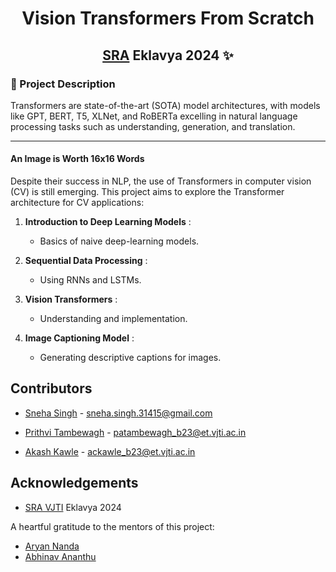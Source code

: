 <p>
<h1 align = "center" > <strong>Vision Transformers From Scratch</strong> <br></h1>

<h2 align = "center">

</p>

[SRA](https://www.sravjti.in/) Eklavya 2024 ✨<br></h2>

### 🚀 Project Description 
Transformers are state-of-the-art (SOTA) model architectures, with models like GPT, BERT, T5, XLNet, and RoBERTa excelling in natural language processing tasks such as understanding, generation, and translation.

---

#### An Image is Worth 16x16 Words 

Despite their success in NLP, the use of Transformers in computer vision (CV) is still emerging. This project aims to explore the Transformer architecture for CV applications:

1. **Introduction to Deep Learning Models** :
   - Basics of naive deep-learning models.

2. **Sequential Data Processing** :
   - Using RNNs and LSTMs.

3. **Vision Transformers** :
   - Understanding and implementation.

4. **Image Captioning Model** :
   - Generating descriptive captions for images.


## Contributors

- [Sneha Singh](https://github.com/sneha31415) - sneha.singh.31415@gmail.com

- [Prithvi Tambewagh](https://github.com/rkt-1597) - patambewagh_b23@et.vjti.ac.in

- [Akash Kawle](https://github.com/shinymack) - ackawle_b23@et.vjti.ac.in

## Acknowledgements 
- [SRA VJTI](https://www.sravjti.in/) Eklavya 2024
  
A heartful gratitude to the mentors of this project:
- [Aryan Nanda](https://github.com/AryanNanda17)
- [Abhinav Ananthu](https://github.com/Herculoxz)
  <br/>


